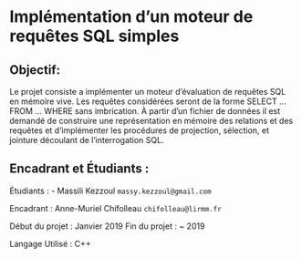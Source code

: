 # Implémentation d’un moteur de requêtes SQL simples

## Objectif:
Le projet consiste a implémenter un moteur d’évaluation de requêtes SQL en mémoire vive.
Les requêtes considérées seront de la forme SELECT ... FROM ... WHERE sans imbrication. À partir d’un fichier de données il est demandé de construire une représentation en mémoire des relations et des requêtes et d’implémenter les procédures de projection, sélection, et jointure découlant de l’interrogation SQL.

## Encadrant et Étudiants :
Étudiants :
    - Massili Kezzoul `massy.kezzoul@gmail.com`

Encadrant : Anne-Muriel Chifolleau `chifolleau@lirmm.fr`

Début du projet : Janvier 2019
Fin du projet   : ~ 2019

Langage Utilisé : C++
